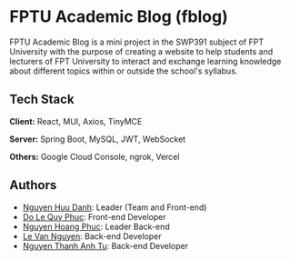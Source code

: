 # FPTU Academic Blog (fblog)

FPTU Academic Blog is a mini project in the SWP391 subject of FPT University with the purpose of creating a website to help students and lecturers of FPT University to interact and exchange learning knowledge about different topics within or outside the school's syllabus.


## Tech Stack

**Client:** React, MUI, Axios, TinyMCE

**Server:** Spring Boot, MySQL, JWT, WebSocket

**Others:** Google Cloud Console, ngrok, Vercel


## Authors

- [Nguyen Huu Danh](https://github.com/DanhYeuLapTrinh): Leader (Team and Front-end)
- [Do Le Quy Phuc](https://github.com/ak4ishuich1): Front-end Developer
- [Nguyen Hoang Phuc](https://github.com/Hoang-Phuc3123): Leader Back-end
- [Le Van Nguyen](https://github.com/LVN8888): Back-end Developer
- [Nguyen Thanh Anh Tu](https://github.com/dimatio1423): Back-end Developer



